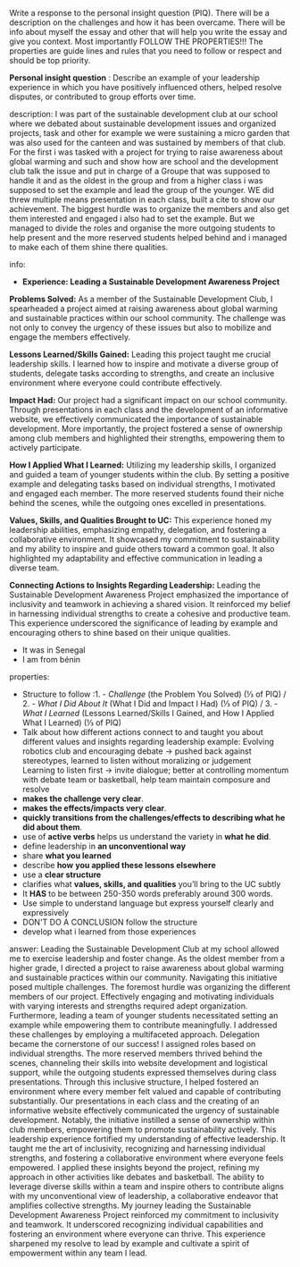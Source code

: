 
Write a response to the personal insight question (PIQ). There will be a description on the challenges and how it has been overcame. There will be info about myself the essay and other that will help you write the essay and give you context. Most importantly FOLLOW THE PROPERTIES!!! The properties are guide lines and rules that you need to follow or respect and should be top priority.

**Personal insight question** : Describe an example of your leadership experience in which you have positively influenced others, helped resolve disputes, or contributed to group efforts over time.

description:
I was part of the sustainable development club at our school where we debated about sustainable development issues and organized projects, task and other for example we were sustaining a micro garden that was also used for the canteen and was sustained by members of that club. For the first i was tasked with a project for trying to raise awareness about global warming and such and show how are school and the development club talk the issue and put in charge of a Groupe that was supposed to handle it and as the oldest in the group and from a higher class i was supposed to set the example and lead the group of the younger. WE did threw multiple means presentation in each class, built a cite to show our achievement. The biggest hurdle was to organize the members and also get them interested and engaged i also had to set the example. But we managed to divide the roles and organise the more outgoing students to help present and the more reserved students helped behind and i managed to make each of them shine there qualities.

info:
- **Experience: Leading a Sustainable Development Awareness Project**

**Problems Solved:** As a member of the Sustainable Development Club, I spearheaded a project aimed at raising awareness about global warming and sustainable practices within our school community. The challenge was not only to convey the urgency of these issues but also to mobilize and engage the members effectively.

**Lessons Learned/Skills Gained:** Leading this project taught me crucial leadership skills. I learned how to inspire and motivate a diverse group of students, delegate tasks according to strengths, and create an inclusive environment where everyone could contribute effectively.

**Impact Had:** Our project had a significant impact on our school community. Through presentations in each class and the development of an informative website, we effectively communicated the importance of sustainable development. More importantly, the project fostered a sense of ownership among club members and highlighted their strengths, empowering them to actively participate.

**How I Applied What I Learned:** Utilizing my leadership skills, I organized and guided a team of younger students within the club. By setting a positive example and delegating tasks based on individual strengths, I motivated and engaged each member. The more reserved students found their niche behind the scenes, while the outgoing ones excelled in presentations.

**Values, Skills, and Qualities Brought to UC:** This experience honed my leadership abilities, emphasizing empathy, delegation, and fostering a collaborative environment. It showcased my commitment to sustainability and my ability to inspire and guide others toward a common goal. It also highlighted my adaptability and effective communication in leading a diverse team.

**Connecting Actions to Insights Regarding Leadership:** Leading the Sustainable Development Awareness Project emphasized the importance of inclusivity and teamwork in achieving a shared vision. It reinforced my belief in harnessing individual strengths to create a cohesive and productive team. This experience underscored the significance of leading by example and encouraging others to shine based on their unique qualities.
- It was in Senegal
- I am from bénin

properties:
- Structure to follow :1. - _Challenge_ (the Problem You Solved) (⅓ of PIQ) / 2. - _What I Did About It_ (What I Did and Impact I Had) (⅓ of PIQ) / 3. - _What I Learned_ (Lessons Learned/Skills I Gained, and How I Applied What I Learned) (⅓ of PIQ)
- Talk about how different actions connect to and taught you about different values and insights regarding leadership
example:
Evolving robotics club and encouraging debate → pushed back against stereotypes, learned to listen without moralizing or judgement  
Learning to listen first → invite dialogue; better at controlling momentum with debate team or basketball, help team maintain composure and resolve
- **makes the challenge very clear**.
- **makes the effects/impacts very clear**.
- **quickly transitions from the challenges/effects to describing what he did about them**.
- use of **active verbs** helps us understand the variety in **what he did**. 
- define leadership in **an unconventional way**
- share **what you learned**
- describe **how** **you applied these lessons elsewhere**
- use a **clear structure**
- clarifies what **values, skills, and qualities** you’ll bring to the UC subtly
- It **HAS** to be between 250-350 words preferably around 300 words.
- Use simple to understand language but express yourself clearly and expressively
- DON'T DO A CONCLUSION follow the structure
- develop what i learned from those experiences

answer:
Leading the Sustainable Development Club at my school allowed me to exercise leadership and foster change. As the oldest member from a higher grade, I directed a project to raise awareness about global warming and sustainable practices within our community.
Navigating this initiative posed multiple challenges. The foremost hurdle was organizing the different members of our project. Effectively engaging and motivating individuals with varying interests and strengths required adept organization. Furthermore, leading a team of younger students necessitated setting an example while empowering them to contribute meaningfully.
I addressed these challenges by employing a multifaceted approach. Delegation became the cornerstone of our success! I assigned roles based on individual strengths. The more reserved members thrived behind the scenes, channeling their skills into website development and logistical support, while the outgoing students expressed themselves during class presentations. Through this inclusive structure, I helped fostered an environment where every member felt valued and capable of contributing substantially. Our presentations in each class and the creating of an informative website effectively communicated the urgency of sustainable development. Notably, the initiative instilled a sense of ownership within club members, empowering them to promote sustainability actively.
This leadership experience fortified my understanding of effective leadership. It taught me the art of inclusivity, recognizing and harnessing individual strengths, and fostering a collaborative environment where everyone feels empowered. I applied these insights beyond the project, refining my approach in other activities like debates and basketball. The ability to leverage diverse skills within a team and inspire others to contribute aligns with my unconventional view of leadership, a collaborative endeavor that amplifies collective strengths.
My journey leading the Sustainable Development Awareness Project reinforced my commitment to inclusivity and teamwork. It underscored recognizing individual capabilities and fostering an environment where everyone can thrive. This experience sharpened my resolve to lead by example and cultivate a spirit of empowerment within any team I lead.

